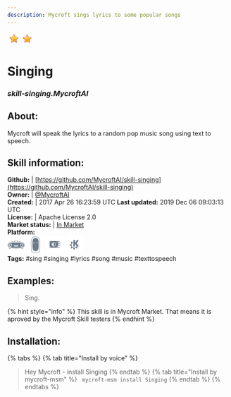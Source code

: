 ```yaml
--- 
description: Mycroft sings lyrics to some popular songs
---
```


![](../.gitbook/assets/star.png)![](../.gitbook/assets/star.png)  
# Singing  
### _skill-singing.MycroftAI_  
## About:  
Mycroft will speak the lyrics to a random pop music song using text to speech.

## Skill information:  
**Github:** | [https://github.com/MycroftAI/skill-singing](https://github.com/MycroftAI/skill-singing)  
**Owner:** | [@MycroftAI](https://github.com/MycroftAI)  
**Created:** | 2017 Apr 26 16:23:59 UTC  **Last updated:** 2019 Dec 06 09:03:13 UTC  
**License:** | Apache License 2.0  
**Market status:** | [In Market](https://market.mycroft.ai/skill/mycroft-singing)  
**Platform:**  
 ![](../.gitbook/assets/mark-1-icon.png)  ![](../.gitbook/assets/mark-2-icon.png)  ![](../.gitbook/assets/picroft-icon.png)  ![](../.gitbook/assets/kde.png)   
**Tags:** \#sing \#singing \#lyrics \#song \#music \#texttospeech   
## Examples:  
> Sing.  
  
{% hint style="info" %}
This skill is in Mycroft Market. That means it is aproved by the Mycroft Skill testers
{% endhint %}
    
## Installation:  
{% tabs %}
{% tab title="Install by voice" %}
> Hey Mycroft - install Singing
{% endtab %}
  {% tab title="Install by mycroft-msm" %}
``` mycroft-msm install Singing```
{% endtab %}
  {% endtabs %}
  